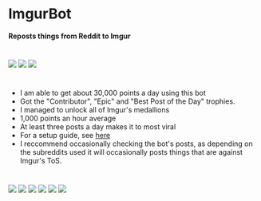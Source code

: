 # ImgurBot

**Reposts things from Reddit to Imgur**
#
![](https://i.imgur.com/gtthBWe.png)
![](https://i.imgur.com/a1t4ts1.png)
![](https://i.imgur.com/a6vlf6p.png)
#
- I am able to get about 30,000 points a day using this bot
- Got the "Contributor", "Epic" and "Best Post of the Day" trophies.
- I managed to unlock all of Imgur's medallions
- 1,000 points an hour average
- At least three posts a day makes it to most viral
- For a setup guide, see [here](https://mr-steal-your-script.github.io/ImgurBot.html?)
- I reccommend occasionally checking the bot's posts, as depending on the subreddits used it will occasionally posts things that are against Imgur's ToS.
#
![](https://i.imgur.com/AGm79ku.png)
![](https://i.imgur.com/YQShiOz.png)
![](https://i.imgur.com/rJ83jCO.png)
![](https://i.imgur.com/xDx60Ay.png)
![](https://i.imgur.com/zmKhBga.png)
![](https://i.imgur.com/pTqld0d.png)
